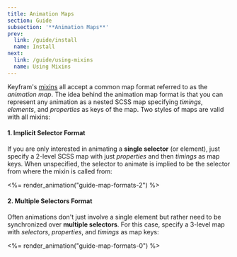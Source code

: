 ```yaml
---
title: Animation Maps
section: Guide
subsection: '**Animation Maps**'
prev:
  link: /guide/install
  name: Install
next:
  link: /guide/using-mixins
  name: Using Mixins
---
```


Keyfram's [mixins](/mixins) all accept a common map format referred to as the *animation map*. The idea behind the animation map format is that you can represent any animation as a nested SCSS map specifying *timings*, *elements*, and *properties* as keys of the map. Two styles of maps are valid with all mixins:

#### 1. Implicit Selector Format
If you are only interested in animating a **single selector** (or element), just specify a 2-level SCSS map with just *properties* and then *timings* as map keys. When unspecified, the selector to animate is implied to be the selector from where the mixin is called from:

<%= render_animation("guide-map-formats-2") %>

#### 2. Multiple Selectors Format
Often animations don't just involve a single element but rather need to be synchronized over **multiple selectors**. For this case, specify a 3-level map with *selectors*, *properties*, and *timings* as map keys:

<%= render_animation("guide-map-formats-0") %>
